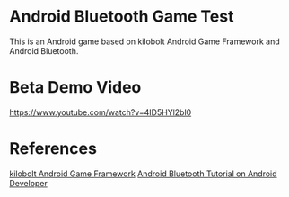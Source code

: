 # Android Bluetooth Game Test
This is an Android game based on kilobolt Android Game Framework and Android Bluetooth.

# Beta Demo Video
https://www.youtube.com/watch?v=4ID5HYl2bl0

# References
[kilobolt Android Game Framework](http://www.kilobolt.com/create-an-android-game-from-scratch-or-port-your-existing-game.html)
[Android Bluetooth Tutorial on Android Developer](http://developer.android.com/guide/topics/connectivity/bluetooth.html)
